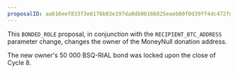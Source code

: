 ```yaml
---
proposalID: aa616eef833f3e6176b83e197da0db08166825eaeb80f0d39ff4dc472fd1af50
---
```


This `BONDED_ROLE` proposal, in conjunction with the `RECIPIENT_BTC_ADDRESS` parameter change, changes the owner of the MoneyNull donation address.

The new owner's 50 000 BSQ-RIAL bond was locked upon the close of Cycle 8.
